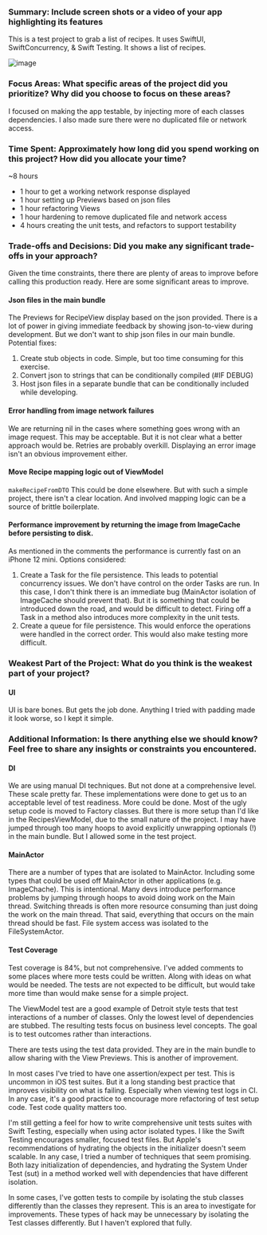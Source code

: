 ### Summary: Include screen shots or a video of your app highlighting its features
This is a test project to grab a list of recipes. It uses SwiftUI, SwiftConcurrency, & Swift Testing. It shows a list of recipes. 

![image](https://github.com/user-attachments/assets/15bdfa76-1f52-48f4-8484-3282458bc02e)

### Focus Areas: What specific areas of the project did you prioritize? Why did you choose to focus on these areas?

I focused on making the app testable, by injecting more of each classes dependencies. I also made sure there were no duplicated file or network access.

### Time Spent: Approximately how long did you spend working on this project? How did you allocate your time?
~8 hours 

- 1 hour to get a working network response displayed
- 1 hour setting up Previews based on json files
- 1 hour refactoring Views 
- 1 hour hardening to remove duplicated file and network access
- 4 hours creating the unit tests, and refactors to support testability

### Trade-offs and Decisions: Did you make any significant trade-offs in your approach?

Given the time constraints, there there are plenty of areas to improve before calling this production ready. Here are some significant areas to improve.

#### Json files in the main bundle
The Previews for RecipeView display based on the json provided. There is a lot of power in giving immediate feedback by showing json-to-view during development. But we don't want to ship json files in our main bundle. Potential fixes:
1. Create stub objects in code. Simple, but too time consuming for this exercise.
2. Convert json to strings that can be conditionally compiled (#IF DEBUG)
3. Host json files in a separate bundle that can be conditionally included while developing.

#### Error handling from image network failures
We are returning nil in the cases where something goes wrong with an image request. This may be acceptable. But it is not clear what a better approach would be. Retries are probably overkill. Displaying an error image isn't an obvious improvement either.

#### Move Recipe mapping logic out of ViewModel
`makeRecipeFromDTO`
This could be done elsewhere. But with such a simple project, there isn't a clear location. And involved mapping logic can be a source of brittle boilerplate.

#### Performance improvement by returning the image from ImageCache before persisting to disk. 
As mentioned in the comments the performance is currently fast on an iPhone 12 mini. Options considered:
1. Create a Task for the file persistence. This leads to potential concurrency issues. We don't have control on the order Tasks are run. In this case, I don't think there is an immediate bug (MainActor isolation of ImageCache should prevent that). But it is something that could be introduced down the road, and would be difficult to detect. Firing off a Task in a method also introduces more complexity in the unit tests.
2. Create a queue for file persistence. This would enforce the operations were handled in the correct order. This would also make testing more difficult.


### Weakest Part of the Project: What do you think is the weakest part of your project?

#### UI
UI is bare bones. But gets the job done. Anything I tried with padding made it look worse, so I kept it simple.

### Additional Information: Is there anything else we should know? Feel free to share any insights or constraints you encountered.
#### DI
We are using manual DI techniques. But not done at a comprehensive level. These scale pretty far. These implementations were done to get us to an acceptable level of test readiness. More could be done. Most of the ugly setup code is moved to Factory classes. But there is more setup than I'd like in the RecipesViewModel, due to the small nature of the project. I may have jumped through too many hoops to avoid explicitly unwrapping optionals (!) in the main bundle. But I allowed some in the test project.

#### MainActor
There are a number of types that are isolated to MainActor. Including some types that could be used off MainActor in other applications (e.g. ImageChache). This is intentional. Many devs introduce performance problems by jumping through hoops to avoid doing work on the Main thread. Switching threads is often more resource consuming than just doing the work on the main thread. That said, everything that occurs on the main thread should be fast. File system access was isolated to the FileSystemActor.


#### Test Coverage
Test coverage is 84%, but not comprehensive. I've added comments to some places where more tests could be written. Along with ideas on what would be needed. The tests are not expected to be difficult, but would take more time than would make sense for a simple project.

The ViewModel test are a good example of Detroit style tests that test interactions of a number of classes. Only the lowest level of dependencies are stubbed. The resulting tests focus on business level concepts. The goal is to test outcomes rather than interactions.

There are tests using the test data provided. They are in the main bundle to allow sharing with the View Previews. This is another of improvement.

In most cases I've tried to have one assertion/expect per test. This is uncommon in iOS test suites. But it a long standing best practice that improves visibility on what is failing. Especially when viewing test logs in CI. In any case, it's a good practice to encourage more refactoring of test setup code. Test code quality matters too.

I'm still getting a feel for how to write comprehensive unit tests suites with Swift Testing, especially when using actor isolated types. I like the Swift Testing encourages smaller, focused test files. But Apple's recommendations of hydrating the objects in the initializer doesn't seem scalable. In any case, I tried a number of techniques that seem promising. Both lazy initialization of dependencies, and hydrating the System Under Test (sut) in a method worked well with dependencies that have different isolation.

In some cases, I've gotten tests to compile by isolating the stub classes differently than the classes they represent. This is an area to investigate for improvements. These types of hack may be unnecessary by isolating the Test classes differently. But I haven't explored that fully.
